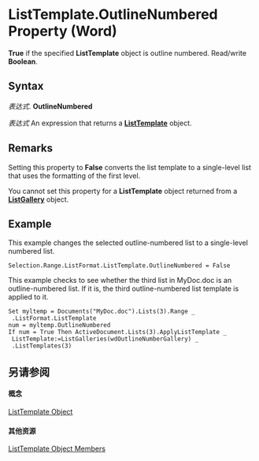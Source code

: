 
# ListTemplate.OutlineNumbered Property (Word)

 **True** if the specified **ListTemplate** object is outline numbered. Read/write **Boolean**.


## Syntax

 _表达式_. **OutlineNumbered**

 _表达式_ An expression that returns a **[ListTemplate](d5e339f7-5798-305b-a6b0-6b572d9112f4.md)** object.


## Remarks

Setting this property to  **False** converts the list template to a single-level list that uses the formatting of the first level.

You cannot set this property for a  **ListTemplate** object returned from a **[ListGallery](4fa3af33-becd-0dfc-5c7a-a0e70714e045.md)** object.


## Example

This example changes the selected outline-numbered list to a single-level numbered list.


```
Selection.Range.ListFormat.ListTemplate.OutlineNumbered = False
```

This example checks to see whether the third list in MyDoc.doc is an outline-numbered list. If it is, the third outline-numbered list template is applied to it.




```
Set myltemp = Documents("MyDoc.doc").Lists(3).Range _ 
 .ListFormat.ListTemplate 
num = myltemp.OutlineNumbered 
If num = True Then ActiveDocument.Lists(3).ApplyListTemplate _ 
 ListTemplate:=ListGalleries(wdOutlineNumberGallery) _ 
 .ListTemplates(3)
```


## 另请参阅


#### 概念


[ListTemplate Object](d5e339f7-5798-305b-a6b0-6b572d9112f4.md)
#### 其他资源


[ListTemplate Object Members](http://msdn.microsoft.com/library/d084eb01-aeeb-259b-91c5-5268fe0395c9%28Office.15%29.aspx)